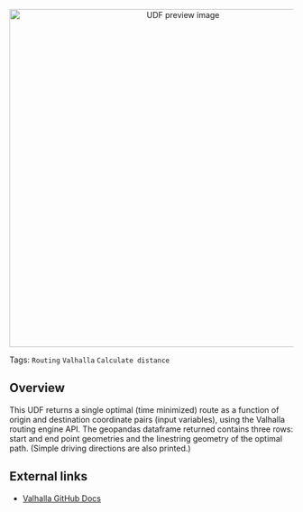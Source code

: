 <!--fused:preview-->
<p align="center"><img src="https://fused-magic.s3.us-west-2.amazonaws.com/thumbnails/udfs-staging/route_lax.png" width="600" alt="UDF preview image"></p>

<!--fused:tags-->
Tags: `Routing` `Valhalla` `Calculate distance`

<!--fused:readme-->
## Overview

This UDF returns a single optimal (time minimized) route as a function of origin and destination coordinate pairs (input variables), using the Valhalla routing engine API. The geopandas dataframe returned contains three rows: start and end point geometries and the linestring geometry of the optimal path. (Simple driving directions are also printed.)

## External links

- [Valhalla GitHub Docs](https://valhalla.github.io/valhalla/)
